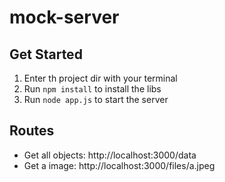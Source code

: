 # mock-server

## Get Started

1. Enter th project dir with your terminal
2. Run ```npm install``` to install the libs
3. Run ```node app.js``` to start the server

## Routes

- Get all objects: http://localhost:3000/data
- Get a image: http://localhost:3000/files/a.jpeg